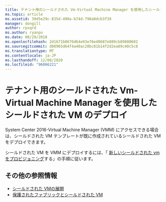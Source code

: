 ```yaml
---
title: テナント用のシールドされた Vm-Virtual Machine Manager を使用したシールドされた VM のデプロイ
ms.topic: article
ms.assetid: 39d5e29c-835d-490a-b74d-798a0dcb3f39
manager: dongill
author: rpsqrd
ms.author: ryanpu
ms.date: 08/29/2018
ms.openlocfilehash: 2d1671b0676d64e93e76e40687e889cb89800602
ms.sourcegitcommit: d08965d64f4a40ac20bc81b14f2d2ea89c48c5c8
ms.translationtype: MT
ms.contentlocale: ja-JP
ms.lasthandoff: 12/08/2020
ms.locfileid: "96866221"
---
```

# <a name="shielded-vms-for-tenants---deploying-a-shielded-vm-by-using-virtual-machine-manager"></a>テナント用のシールドされた Vm-Virtual Machine Manager を使用したシールドされた VM のデプロイ

System Center 2016-Virtual Machine Manager (VMM) にアクセスできる場合は、シールドされた VM テンプレートが既に作成されているシールドされた VM をデプロイできます。

シールドされた VM を VMM にデプロイするには、「 [新しいシールドされた vm をプロビジョニング](/system-center/vmm/guarded-deploy-vm#provision-a-new-shielded-vm)する」の手順に従います。

## <a name="additional-references"></a>その他の参照情報

- [シールドされた VMの展開](guarded-fabric-configuration-scenarios-for-shielded-vms-overview.md)
- [保護されたファブリックとシールドされた VM](guarded-fabric-and-shielded-vms-top-node.md)
